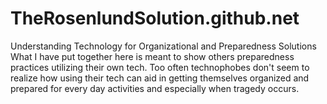 # TheRosenlundSolution.github.net
Understanding Technology for Organizational and Preparedness Solutions
What I have put together here is meant to show others preparedness practices utilizing their own tech.  Too often technophobes don't seem to realize how using their tech can aid in getting themselves organized and prepared for every day activities and especially when tragedy occurs.
